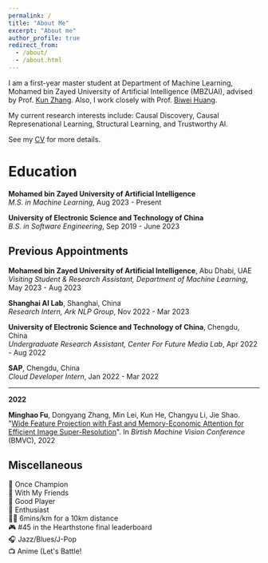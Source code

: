 ```yaml
---
permalink: /
title: "About Me"
excerpt: "About me"
author_profile: true
redirect_from: 
  - /about/
  - /about.html
---
```


I am a first-year master student at Department of Machine Learning, Mohamed bin Zayed University of Artificial Intelligence (MBZUAI), advised by Prof. [Kun Zhang](https://www.andrew.cmu.edu/user/kunz1/index.html). Also, I work closely with Prof. [Biwei Huang](https://biweihuang.com/).

My current research interests include: Causal Discovery, Causal Represenational Learning, Structural Learning, and Trustworthy AI. 

See my [CV](../files/Academic_CV.pdf) for more details.

Education
======


  **Mohamed bin Zayed University of Artificial Intelligence**  
  *M.S. in Machine Learning*, Aug 2023 - Present


  **University of Electronic Science and Technology of China**  
  *B.S. in Software Engineering*, Sep 2019 - June 2023


Previous Appointments
------

  **Mohamed bin Zayed University of Artificial Intelligence**, Abu Dhabi, UAE  
  *Visiting Student & Research Assistant, Department of Machine Learning*, May 2023 - Aug 2023

  **Shanghai AI Lab**, Shanghai, China  
  *Research Intern, Ark NLP Group*, Nov 2022 - Mar 2023

  **University of Electronic Science and Technology of China**, Chengdu, China  
  *Undergraduate Research Assistant, Center For Future Media Lab*, Apr 2022 - Aug 2022

  **SAP**, Chengdu, China  
  *Cloud Developer Intern*, Jan 2022 - Mar 2022



------
**2022**  

  **Minghao Fu**, Dongyang Zhang, Min Lei, Kun He, Changyu Li, Jie Shao. "[Wide Feature Projection with Fast and Memory-Economic Attention for Efficient Image Super-Resolution](https://bmvc2022.mpi-inf.mpg.de/615/)". In *Birtish Machine Vision Conference* (BMVC), 2022

  <!-- **Minghao Fu**, Xin Man, Yihan Xu, Jie Shao. ”[ESTISR: Adapting Efficient Scene
  Text Image Super-resolution for Real-Scenes](https://arxiv.org/abs/2306.02443)”. In CoRR, abs/2306.02443, 2023 -->

Miscellaneous
------
🎾 Once Champion  
🏀 With My Friends  
🏓 Good Player  
🏸 Enthusiast  
🏃‍♂️ 6mins/km for a 10km distance  
🎮 #45 in the Hearthstone final leaderboard  
🎧 Jazz/Blues/J-Pop  
📺 Anime \(Let's Battle!    
  
    

<html>
  <head>
    <meta charset="UTF-8">
    <title>Map of visitors</title>
  </head>
  <body>
    <div>
    </div>
    <script type="text/javascript" id="mapmyvisitors" src="//mapmyvisitors.com/map.js?d=1IPf0Fo3ktm5IO3crx8N7GXZRlsf8B-tprE0j0O560Y&cl=ffffff&w=a"></script>
  </body>
</html>

